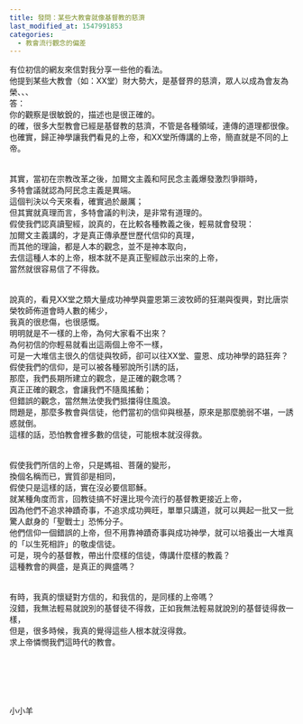 ```yaml
---
title: 發問：某些大教會就像基督教的慈濟
last_modified_at: 1547991853
categories:
  - 教會流行觀念的偏差
---
```


有位初信的網友來信對我分享一些他的看法。<br>他提到某些大教會（如：XX堂）財大勢大，是基督界的慈濟，眾人以成為會友為榮、、、<br><!--more-->答：<br>你的觀察是很敏銳的，描述也是很正確的。<br>的確，很多大型教會已經是基督教的慈濟，不管是各種領域，連傳的道理都很像。<br>也確實，歸正神學讓我們看見的上帝，和XX堂所傳講的上帝，簡直就是不同的上帝。<br><br> <br>其實，當初在宗教改革之後，加爾文主義和阿民念主義爆發激烈爭辯時，<br>多特會議就認為阿民念主義是異端。<br>這個判決以今天來看，確實過於嚴厲；<br>但其實就真理而言，多特會議的判決，是非常有道理的。<br>假使我們認真讀聖經，說真的，在比較各種教義之後，輕易就會發現：<br>加爾文主義講的，才是真正傳承歷世歷代信仰的真理，<br>而其他的理論，都是人本的觀念，並不是神本取向，<br>去信這種人本的上帝，根本就不是真正聖經啟示出來的上帝，<br>當然就很容易信了不得救。<br> <br><br>說真的，看見XX堂之類大量成功神學與靈恩第三波牧師的狂潮與復興，對比唐崇榮牧師佈道會時人數的稀少，<br>我真的很悲傷，也很感慨。<br>明明就是不一樣的上帝，為何大家看不出來？<br>為何初信的你輕易就看出這兩個上帝不一樣，<br>可是一大堆信主很久的信徒與牧師，卻可以往XX堂、靈恩、成功神學的路狂奔？<br>假使我們的信仰，是可以被各種邪說所引誘的話，<br>那麼，我們長期所建立的觀念，是正確的觀念嗎？<br>真正正確的觀念，會讓我們不隨風搖動；<br>但錯誤的觀念，當然無法使我們抵擋得住風浪。<br>問題是，那麼多教會與信徒，他們當初的信仰與根基，原來是那麼脆弱不堪，一誘惑就倒。<br>這樣的話，恐怕教會裡多數的信徒，可能根本就沒得救。<br><br> <br>假使我們所信的上帝，只是媽祖、菩薩的變形，<br>換個名稱而已，實質卻是相同，<br>假使只是這樣的話，實在沒必要信耶穌。<br>就某種角度而言，回教徒搞不好還比現今流行的基督教更接近上帝，<br>因為他們不追求神蹟奇事，不追求成功興旺，單單只講道，就可以興起一批又一批驚人獻身的「聖戰士」恐怖分子。<br>他們信仰一個錯誤的上帝，但不用靠神蹟奇事與成功神學，就可以培養出一大堆真的「以生死相許」的敬虔信徒。<br>可是，現今的基督教，帶出什麼樣的信徒，傳講什麼樣的教義？<br>這種教會的興盛，是真正的興盛嗎？<br> <br><br>有時，我真的懷疑對方信的，和我信的，是同樣的上帝嗎？<br>沒錯，我無法輕易就說別的基督徒不得救，正如我無法輕易就說別的基督徒得救一樣，<br>但是，很多時候，我真的覺得這些人根本就沒得救。<br>求上帝憐憫我們這時代的教會。<br> <br><br><br><br><br><br>小小羊<br><br><br><br><br><br><br>
